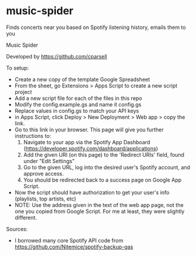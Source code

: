 # music-spider
Finds concerts near you based on Spotify listening history, emails them to you

  Music Spider
  
  Developed by https://github.com/cparsell
  
To setup:
- Create a new copy of the template Google Spreadsheet
- From the sheet, go Extensions > Apps Script to create a new script project
- Add a new script file for each of the files in this repo
- Modify the config.example.gs and name it config.gs
- Replace values in config.gs to match your API keys 
- in Apps Script, click Deploy > New Deployment > Web app > copy the link.
- Go to this link in your browser. This page will give you further instructions to:
    1. Navigate to your app via the Spotify App Dashboard (https://developer.spotify.com/dashboard/applications)
    2. Add the given URI (on this page) to the 'Redirect URIs' field, found under "Edit Settings"
    3. Go to the given URL, log into the desired user's Spotify account, and approve access.
    4. You should be redirected back to a success page on Google App Script.
- Now the script should have authorization to get your user's info (playlists, top artists, etc)
- NOTE: Use the address given in the text of the web app page, not the one you copied from Google Script. For me at least, they were slightly different.
 
 Sources:
 - I borrowed many core Spotify API code from https://github.com/Nitemice/spotify-backup-gas
